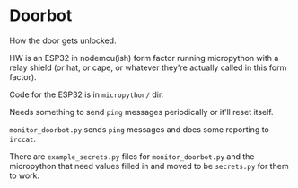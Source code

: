 # Doorbot

How the door gets unlocked.

HW is an ESP32 in nodemcu(ish) form factor running micropython with a relay shield (or hat, or cape, or whatever they're actually called in this form factor).

Code for the ESP32 is in `micropython/` dir.

Needs something to send `ping` messages periodically or it'll reset itself. 

`monitor_doorbot.py` sends `ping` messages and does some reporting to `irccat`. 

There are `example_secrets.py` files for `monitor_doorbot.py` and the micropython that need values filled in and moved to be `secrets.py` for them to work. 
